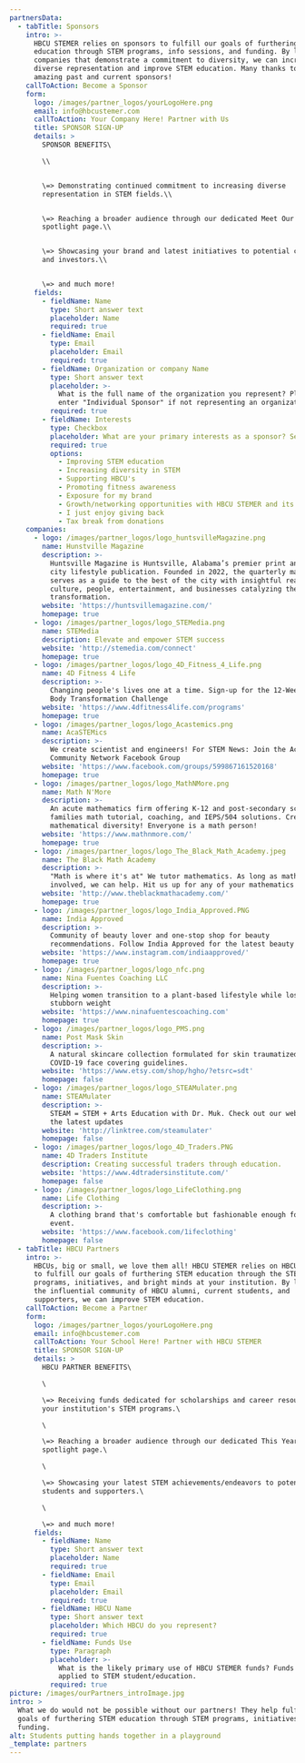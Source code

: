 ```yaml
---
partnersData:
  - tabTitle: Sponsors
    intro: >-
      HBCU STEMER relies on sponsors to fulfill our goals of furthering STEM
      education through STEM programs, info sessions, and funding. By leveraging
      companies that demonstrate a commitment to diversity, we can increase
      diverse representation and improve STEM education. Many thanks to our
      amazing past and current sponsors!
    callToAction: Become a Sponsor
    form:
      logo: /images/partner_logos/yourLogoHere.png
      email: info@hbcustemer.com
      callToAction: Your Company Here! Partner with Us
      title: SPONSOR SIGN-UP
      details: >
        SPONSOR BENEFITS\

        \\


        \=> Demonstrating continued commitment to increasing diverse
        representation in STEM fields.\\


        \=> Reaching a broader audience through our dedicated Meet Our Sponsors
        spotlight page.\\


        \=> Showcasing your brand and latest initiatives to potential customers
        and investors.\\


        \=> and much more!
      fields:
        - fieldName: Name
          type: Short answer text
          placeholder: Name
          required: true
        - fieldName: Email
          type: Email
          placeholder: Email
          required: true
        - fieldName: Organization or company Name
          type: Short answer text
          placeholder: >-
            What is the full name of the organization you represent? Please
            enter "Individual Sponsor" if not representing an organization.
          required: true
        - fieldName: Interests
          type: Checkbox
          placeholder: What are your primary interests as a sponsor? Select top 3.
          required: true
          options:
            - Improving STEM education
            - Increasing diversity in STEM
            - Supporting HBCU's
            - Promoting fitness awareness
            - Exposure for my brand
            - Growth/networking opportunities with HBCU STEMER and its partners
            - I just enjoy giving back
            - Tax break from donations
    companies:
      - logo: /images/partner_logos/logo_huntsvilleMagazine.png
        name: Hunstville Magazine
        description: >-
          Huntsville Magazine is Huntsville, Alabama’s premier print and digital
          city lifestyle publication. Founded in 2022, the quarterly magazine
          serves as a guide to the best of the city with insightful reads on
          culture, people, entertainment, and businesses catalyzing the city’s
          transformation.
        website: 'https://huntsvillemagazine.com/'
        homepage: true
      - logo: /images/partner_logos/logo_STEMedia.png
        name: STEMedia
        description: Elevate and empower STEM success
        website: 'http://stemedia.com/connect'
        homepage: true
      - logo: /images/partner_logos/logo_4D_Fitness_4_Life.png
        name: 4D Fitness 4 Life
        description: >-
          Changing people's lives one at a time. Sign-up for the 12-Week Total
          Body Transformation Challenge
        website: 'https://www.4dfitness4life.com/programs'
        homepage: true
      - logo: /images/partner_logos/logo_Acastemics.png
        name: AcaSTEMics
        description: >-
          We create scientist and engineers! For STEM News: Join the AcaSTEMics
          Community Network Facebook Group
        website: 'https://www.facebook.com/groups/599867161520168'
        homepage: true
      - logo: /images/partner_logos/logo_MathNMore.png
        name: Math N'More
        description: >-
          An acute mathematics firm offering K-12 and post-secondary schools and
          families math tutorial, coaching, and IEPS/504 solutions. Creating
          mathematical diversity! Enveryone is a math person!
        website: 'https://www.mathnmore.com/'
        homepage: true
      - logo: /images/partner_logos/logo_The_Black_Math_Academy.jpeg
        name: The Black Math Academy
        description: >-
          "Math is where it's at" We tutor mathematics. As long as math
          involved, we can help. Hit us up for any of your mathematics needs.
        website: 'http://www.theblackmathacademy.com/'
        homepage: true
      - logo: /images/partner_logos/logo_India_Approved.PNG
        name: India Approved
        description: >-
          Community of beauty lover and one-stop shop for beauty
          recommendations. Follow India Approved for the latest beauty trends.
        website: 'https://www.instagram.com/indiaapproved/'
        homepage: true
      - logo: /images/partner_logos/logo_nfc.png
        name: Nina Fuentes Coaching LLC
        description: >-
          Helping women transition to a plant-based lifestyle while losing
          stubborn weight
        website: 'https://www.ninafuentescoaching.com'
        homepage: true
      - logo: /images/partner_logos/logo_PMS.png
        name: Post Mask Skin
        description: >-
          A natural skincare collection formulated for skin traumatized by
          COVID-19 face covering guidelines.
        website: 'https://www.etsy.com/shop/hgho/?etsrc=sdt'
        homepage: false
      - logo: /images/partner_logos/logo_STEAMulater.png
        name: STEAMulater
        description: >-
          STEAM = STEM + Arts Education with Dr. Muk. Check out our website for
          the latest updates
        website: 'http://linktree.com/steamulater'
        homepage: false
      - logo: /images/partner_logos/logo_4D_Traders.PNG
        name: 4D Traders Institute
        description: Creating successful traders through education.
        website: 'https://www.4dtradersinstitute.com/'
        homepage: false
      - logo: /images/partner_logos/logo_LifeClothing.png
        name: Life Clothing
        description: >-
          A clothing brand that's comfortable but fashionable enough for any
          event.
        website: 'https://www.facebook.com/1ifeclothing'
        homepage: false
  - tabTitle: HBCU Partners
    intro: >-
      HBCUs, big or small, we love them all! HBCU STEMER relies on HBCU partners
      to fulfill our goals of furthering STEM education through the STEM
      programs, initiatives, and bright minds at your institution. By leveraging
      the influential community of HBCU alumni, current students, and
      supporters, we can improve STEM education.
    callToAction: Become a Partner
    form:
      logo: /images/partner_logos/yourLogoHere.png
      email: info@hbcustemer.com
      callToAction: Your School Here! Partner with HBCU STEMER
      title: SPONSOR SIGN-UP
      details: >
        HBCU PARTNER BENEFITS\

        \

        \=> Receiving funds dedicated for scholarships and career resources for
        your institution's STEM programs.\

        \

        \=> Reaching a broader audience through our dedicated This Year's HBCU
        spotlight page.\

        \

        \=> Showcasing your latest STEM achievements/endeavors to potential
        students and supporters.\

        \

        \=> and much more!
      fields:
        - fieldName: Name
          type: Short answer text
          placeholder: Name
          required: true
        - fieldName: Email
          type: Email
          placeholder: Email
          required: true
        - fieldName: HBCU Name
          type: Short answer text
          placeholder: Which HBCU do you represent?
          required: true
        - fieldName: Funds Use
          type: Paragraph
          placeholder: >-
            What is the likely primary use of HBCU STEMER funds? Funds must be
            applied to STEM student/education.
          required: true
picture: /images/ourPartners_introImage.jpg
intro: >
  What we do would not be possible without our partners! They help fulfill our
  goals of furthering STEM education through STEM programs, initiatives, and
  funding.
alt: Students putting hands together in a playground
_template: partners
---
```








